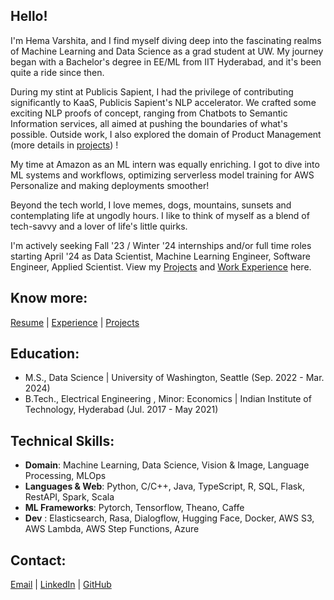 ## Hello!

I'm Hema Varshita, and I find myself diving deep into the fascinating realms of Machine Learning and Data Science as a grad student at UW. My journey began with a Bachelor's degree in EE/ML from IIT Hyderabad, and it's been quite a ride since then. 

During my stint at Publicis Sapient, I had the privilege of contributing significantly to KaaS, Publicis Sapient's NLP accelerator. We crafted some exciting NLP proofs of concept, ranging from Chatbots to Semantic Information services, all aimed at pushing the boundaries of what's possible. Outside work, I also explored the domain of Product Management (more details in [projects](projects.md#projects)) ! 

My time at Amazon as an ML intern was equally enriching. I got to dive into  ML systems and workflows, optimizing serverless model training for AWS Personalize and making deployments smoother! 

Beyond the tech world, I love memes, dogs, mountains, sunsets and contemplating life at ungodly hours. I like to think of myself as a blend of tech-savvy and a lover of life's little quirks. 

I'm actively seeking Fall '23 / Winter '24 internships and/or full time roles starting April '24 as Data Scientist, Machine Learning Engineer, Software Engineer, Applied Scientist. View my [Projects](projects.md#projects) and [Work Experience](Experience.md#experience) here. 

## Know more:
[Resume](https://drive.google.com/file/d/12KRtfnoA9yQMReRObOS0FLZEHmJHqFxJ/view?usp=sharing) | [Experience](Experience.md#experience) | [Projects](projects.md#projects)

## Education: 
- M.S., Data Science | University of Washington, Seattle (Sep. 2022 - Mar. 2024)
- B.Tech., Electrical Engineering , Minor: Economics | Indian Institute of Technology, Hyderabad (Jul. 2017 - May 2021)


## Technical Skills: 

- **Domain**: Machine Learning, Data Science, Vision & Image, Language Processing, MLOps
- **Languages & Web**: Python, C/C++, Java, TypeScript, R, SQL, Flask, RestAPI, Spark, Scala
- **ML Frameworks**: Pytorch, Tensorflow, Theano, Caffe
- **Dev** : Elasticsearch, Rasa, Dialogflow, Hugging Face, Docker, AWS S3, AWS Lambda, AWS Step Functions, Azure


## Contact:
[Email](mailto:hmuppa@uw.edu) | [LinkedIn](https://www.linkedin.com/in/hema-varshita-m) | [GitHub](https://github.com/hvarshita)


